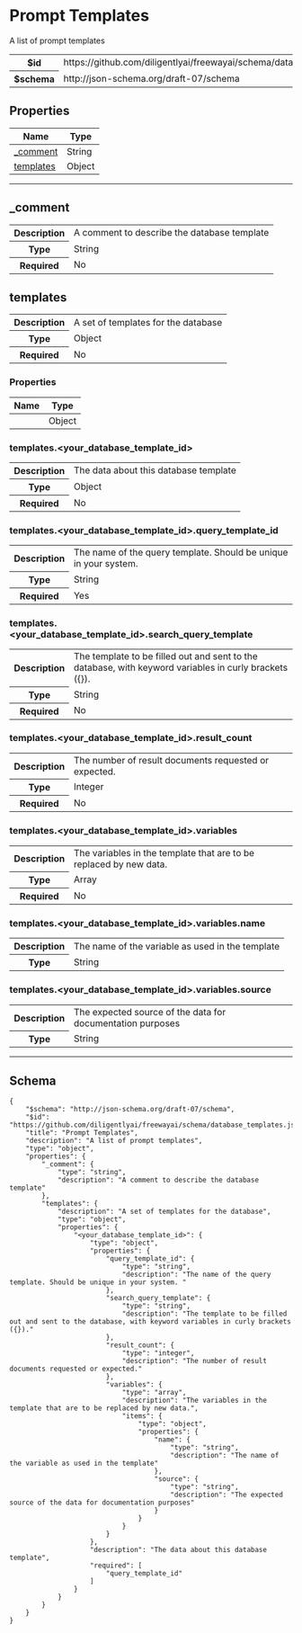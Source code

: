

# Prompt Templates

<p>A list of prompt templates</p>

<table>
<tbody>
<tr><th>$id</th><td>https://github.com/diligentlyai/freewayai/schema/database_templates.json</td></tr>
<tr><th>$schema</th><td>http://json-schema.org/draft-07/schema</td></tr>
</tbody>
</table>

## Properties

<table class="jssd-properties-table"><thead><tr><th colspan="2">Name</th><th>Type</th></tr></thead><tbody><tr><td colspan="2"><a href="#_comment">_comment</a></td><td>String</td></tr><tr><td colspan="2"><a href="#templates">templates</a></td><td>Object</td></tr></tbody></table>



<hr />


## _comment


<table class="jssd-property-table">
  <tbody>
    <tr>
      <th>Description</th>
      <td colspan="2">A comment to describe the database template</td>
    </tr>
    <tr><th>Type</th><td colspan="2">String</td></tr>
    <tr>
      <th>Required</th>
      <td colspan="2">No</td>
    </tr>
    
  </tbody>
</table>




## templates


<table class="jssd-property-table">
  <tbody>
    <tr>
      <th>Description</th>
      <td colspan="2">A set of templates for the database</td>
    </tr>
    <tr><th>Type</th><td colspan="2">Object</td></tr>
    <tr>
      <th>Required</th>
      <td colspan="2">No</td>
    </tr>
    
  </tbody>
</table>

### Properties
  <table class="jssd-properties-table"><thead><tr><th colspan="2">Name</th><th>Type</th></tr></thead><tbody><tr><td colspan="2"><a href="#templates<your_database_template_id>"><your_database_template_id></a></td><td>Object</td></tr></tbody></table>


### templates.&lt;your_database_template_id&gt;


<table class="jssd-property-table">
  <tbody>
    <tr>
      <th>Description</th>
      <td colspan="2">The data about this database template</td>
    </tr>
    <tr><th>Type</th><td colspan="2">Object</td></tr>
    <tr>
      <th>Required</th>
      <td colspan="2">No</td>
    </tr>
    
  </tbody>
</table>



### templates.&lt;your_database_template_id&gt;.query_template_id


<table class="jssd-property-table">
  <tbody>
    <tr>
      <th>Description</th>
      <td colspan="2">The name of the query template. Should be unique in your system. </td>
    </tr>
    <tr><th>Type</th><td colspan="2">String</td></tr>
    <tr>
      <th>Required</th>
      <td colspan="2">Yes</td>
    </tr>
    
  </tbody>
</table>




### templates.&lt;your_database_template_id&gt;.search_query_template


<table class="jssd-property-table">
  <tbody>
    <tr>
      <th>Description</th>
      <td colspan="2">The template to be filled out and sent to the database, with keyword variables in curly brackets ({}).</td>
    </tr>
    <tr><th>Type</th><td colspan="2">String</td></tr>
    <tr>
      <th>Required</th>
      <td colspan="2">No</td>
    </tr>
    
  </tbody>
</table>




### templates.&lt;your_database_template_id&gt;.result_count


<table class="jssd-property-table">
  <tbody>
    <tr>
      <th>Description</th>
      <td colspan="2">The number of result documents requested or expected.</td>
    </tr>
    <tr><th>Type</th><td colspan="2">Integer</td></tr>
    <tr>
      <th>Required</th>
      <td colspan="2">No</td>
    </tr>
    
  </tbody>
</table>




### templates.&lt;your_database_template_id&gt;.variables


<table class="jssd-property-table">
  <tbody>
    <tr>
      <th>Description</th>
      <td colspan="2">The variables in the template that are to be replaced by new data.</td>
    </tr>
    <tr><th>Type</th><td colspan="2">Array</td></tr>
    <tr>
      <th>Required</th>
      <td colspan="2">No</td>
    </tr>
    
  </tbody>
</table>



### templates.&lt;your_database_template_id&gt;.variables.name


<table class="jssd-property-table">
  <tbody>
    <tr>
      <th>Description</th>
      <td colspan="2">The name of the variable as used in the template</td>
    </tr>
    <tr><th>Type</th><td colspan="2">String</td></tr>
    
  </tbody>
</table>




### templates.&lt;your_database_template_id&gt;.variables.source


<table class="jssd-property-table">
  <tbody>
    <tr>
      <th>Description</th>
      <td colspan="2">The expected source of the data for documentation purposes</td>
    </tr>
    <tr><th>Type</th><td colspan="2">String</td></tr>
    
  </tbody>
</table>












<hr />

## Schema
```
{
    "$schema": "http://json-schema.org/draft-07/schema",
    "$id": "https://github.com/diligentlyai/freewayai/schema/database_templates.json",
    "title": "Prompt Templates",
    "description": "A list of prompt templates",
    "type": "object",
    "properties": {
        "_comment": {
            "type": "string",
            "description": "A comment to describe the database template"
        },
        "templates": {
            "description": "A set of templates for the database",
            "type": "object",
            "properties": {
                "<your_database_template_id>": {
                    "type": "object",
                    "properties": {
                        "query_template_id": {
                            "type": "string",
                            "description": "The name of the query template. Should be unique in your system. "
                        },
                        "search_query_template": {
                            "type": "string",
                            "description": "The template to be filled out and sent to the database, with keyword variables in curly brackets ({})."
                        },
                        "result_count": {
                            "type": "integer",
                            "description": "The number of result documents requested or expected."
                        },
                        "variables": {
                            "type": "array",
                            "description": "The variables in the template that are to be replaced by new data.",
                            "items": {
                                "type": "object",
                                "properties": {
                                    "name": {
                                        "type": "string",
                                        "description": "The name of the variable as used in the template"
                                    },
                                    "source": {
                                        "type": "string",
                                        "description": "The expected source of the data for documentation purposes"
                                    }
                                }
                            }
                        }
                    },
                    "description": "The data about this database template",
                    "required": [
                        "query_template_id"
                    ]
                }
            }
        }
    }
}
```


